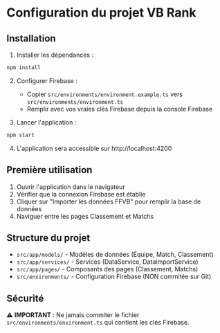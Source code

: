 # Configuration du projet VB Rank

## Installation

1. Installer les dépendances :
```bash
npm install
```

2. Configurer Firebase :
   - Copier `src/environments/environment.example.ts` vers `src/environments/environment.ts`
   - Remplir avec vos vraies clés Firebase depuis la console Firebase

3. Lancer l'application :
```bash
npm start
```

4. L'application sera accessible sur http://localhost:4200

## Première utilisation

1. Ouvrir l'application dans le navigateur
2. Vérifier que la connexion Firebase est établie
3. Cliquer sur "Importer les données FFVB" pour remplir la base de données
4. Naviguer entre les pages Classement et Matchs

## Structure du projet

- `src/app/models/` - Modèles de données (Équipe, Match, Classement)
- `src/app/services/` - Services (DataService, DataImportService)
- `src/app/pages/` - Composants des pages (Classement, Matchs)
- `src/environments/` - Configuration Firebase (NON commitée sur Git)

## Sécurité

⚠️ **IMPORTANT** : Ne jamais commiter le fichier `src/environments/environment.ts` qui contient les clés Firebase.
